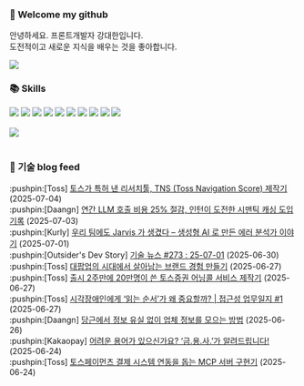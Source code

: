 ### 👋 Welcome my github

안녕하세요. 프론트개발자 강대한입니다.
<br>
도전적이고 새로운 지식을 배우는 것을 좋아합니다.

<!--
![header](https://capsule-render.vercel.app/api?type=Waving&color=auto&height=300&section=header&text=Welcome&fontAlignY=40&desc=KangDaeHan%20github%20&descSize=20&descAlignY=55&animation=fadeIn&fontSize=90)

**KangDaeHan/KangDaeHan** is a ✨ _special_ ✨ repository because its `README.md` (this file) appears on your GitHub profile.

Here are some ideas to get you started:

- 🔭 I’m currently working on ...
- 🌱 I’m currently learning ...
- 👯 I’m looking to collaborate on ...
- 🤔 I’m looking for help with ...
- 💬 Ask me about ...
- 📫 How to reach me: ...
- 😄 Pronouns: ...
- ⚡ Fun fact: ...
-->

<a href="https://twinfamily.github.io" target="_blank"><img src="https://img.shields.io/badge/Blog-121D33?style=flat-square&logo=blogger&logoColor=ffffff"/></a>

### :books: Skills
<a href="#" target="_blank"><img src="https://img.shields.io/badge/React-61DAFB?style=flat-square&logo=react&logoColor=ffffff"/></a>
<a href="#" target="_blank"><img src="https://img.shields.io/badge/Html5-E34F26?style=flat-square&logo=html5&logoColor=ffffff"/></a>
<a href="#" target="_blank"><img src="https://img.shields.io/badge/Javascript-F7DF1E?style=flat-square&logo=javascript&logoColor=ffffff"/></a>
<a href="#" target="_blank"><img src="https://img.shields.io/badge/Cssmodules-000000?style=flat-square&logo=cssmodules&logoColor=ffffff"/></a>
<a href="#" target="_blank"><img src="https://img.shields.io/badge/Node.js-339933?style=flat-square&logo=nodedotjs&logoColor=ffffff"/></a>
<a href="#" target="_blank"><img src="https://img.shields.io/badge/Typescript-3178C6?style=flat-square&logo=typescript&logoColor=ffffff"/></a>
<a href="#" target="_blank"><img src="https://img.shields.io/badge/Git-F05032?style=flat-square&logo=git&logoColor=ffffff"/></a>
<a href="#" target="_blank"><img src="https://img.shields.io/badge/Gitlab-FC6D26?style=flat-square&logo=gitlab&logoColor=ffffff"/></a>
<a href="#" target="_blank"><img src="https://img.shields.io/badge/Webpack-8DD6F9?style=flat-square&logo=webpack&logoColor=ffffff"/></a>
<a href="#" target="_blank"><img src="https://img.shields.io/badge/Vite-646CFF?style=flat-square&logo=vite&logoColor=ffffff"/></a>
<br><br>
<img src="https://github-readme-stats.vercel.app/api/top-langs/?username=KangDaeHan&layout=compact">
<br><br>
### :round_pushpin: 기술 blog feed
<!-- BLOG-POST-LIST:START --><div>:pushpin:[Toss] <a target="_blank" href="https://toss.tech/article/Toss_Navigation_Score">토스가 특허 낸 리서치툴, TNS &lpar;Toss Navigation Score&rpar; 제작기</a> (2025-07-04)</div><div>:pushpin:[Daangn] <a target="_blank" href="https://medium.com/daangn/%EC%97%B0%EA%B0%84-llm-%ED%98%B8%EC%B6%9C-%EB%B9%84%EC%9A%A9-25-%EC%A0%88%EA%B0%90-%EC%9D%B8%ED%84%B4%EC%9D%B4-%EB%8F%84%EC%A0%84%ED%95%9C-%EC%8B%9C%EB%A7%A8%ED%8B%B1-%EC%BA%90%EC%8B%B1-%EB%8F%84%EC%9E%85-%EA%B8%B0%EB%A1%9D-af3de9a74d0c?source=rss----4505f82a2dbd---4">연간 LLM 호출 비용 25% 절감, 인턴이 도전한 시맨틱 캐싱 도입 기록</a> (2025-07-03)</div><div>:pushpin:[Kurly] <a target="_blank" href="http://thefarmersfront.github.io/blog/2025-delivery-jarvis-story/">우리 팀에도 Jarvis 가 생겼다 – 생성형 AI 로 만든 에러 분석가 이야기</a> (2025-07-01)</div><div>:pushpin:[Outsider's Dev Story] <a target="_blank" href="https://blog.outsider.ne.kr/1766">기술 뉴스 #273 : 25-07-01</a> (2025-06-30)</div><div>:pushpin:[Toss] <a target="_blank" href="https://toss.tech/article/10to100-behind">대팝업의 시대에서 살아남는 브랜드 경험 만들기</a> (2025-06-27)</div><div>:pushpin:[Toss] <a target="_blank" href="https://toss.tech/article/toss-securities-earnings-call">출시 2주만에 20만명이 쓴 토스증권 어닝콜 서비스 제작기</a> (2025-06-27)</div><div>:pushpin:[Toss] <a target="_blank" href="https://toss.tech/article/voiceover_usability">시각장애인에게 ‘읽는 순서’가 왜 중요할까? | 접근성 업무일지 #1</a> (2025-06-27)</div><div>:pushpin:[Daangn] <a target="_blank" href="https://medium.com/daangn/%EB%8B%B9%EA%B7%BC%EC%97%90%EC%84%9C-%EC%A0%95%EB%B3%B4-%EC%9C%A0%EC%8B%A4-%EC%97%86%EC%9D%B4-%EC%97%85%EC%B2%B4-%EC%A0%95%EB%B3%B4%EB%A5%BC-%EB%AA%A8%EC%9C%BC%EB%8A%94-%EB%B0%A9%EB%B2%95-ad69c1eb05e2?source=rss----4505f82a2dbd---4">당근에서 정보 유실 없이 업체 정보를 모으는 방법</a> (2025-06-26)</div><div>:pushpin:[Kakaopay] <a target="_blank" href="https://tech.kakaopay.com/post/kakaopay-hackathon-ai-finance-glossary/">어려운 용어가 있으신가요? ‘금.용.사.’가 알려드립니다!</a> (2025-06-24)</div><div>:pushpin:[Toss] <a target="_blank" href="https://toss.tech/article/tosspayments-mcp">토스페이먼츠 결제 시스템 연동을 돕는 MCP 서버 구현기</a> (2025-06-24)</div><!-- BLOG-POST-LIST:END -->

<!-- ![Anurag's GitHub stats](https://github-readme-stats.vercel.app/api?username=KangDaeHan&show_icons=true&theme=radical) -->
